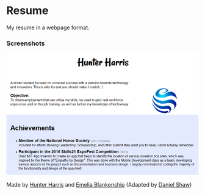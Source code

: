 # Resume
My resume in a webpage format.

### Screenshots
![Screenshot](https://github.com/hbh7/resume/blob/master/screenshot.png "Resume Site")

Made by [Hunter Harris](https://github.com/hbh7) and [Emelia Blankenship](https://github.com/GregPikitis) 
(Adapted by [Daniel Shaw](https://github.com/dashaw92))
